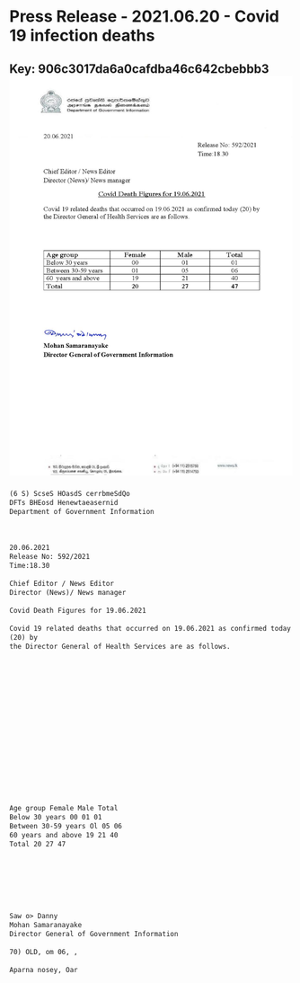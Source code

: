 # Press Release - 2021.06.20 - Covid 19 infection deaths 
Key: 906c3017da6a0cafdba46c642cbebbb3 
![img](img/906c3017da6a0cafdba46c642cbebbb3.jpg)
---
```
(6 S) ScseS HOasdS cerrbmeSdQo
DFTs BHEosd Henewtaeasernid
Department of Government Information

 

20.06.2021
Release No: 592/2021
Time:18.30

Chief Editor / News Editor
Director (News)/ News manager

Covid Death Figures for 19.06.2021

Covid 19 related deaths that occurred on 19.06.2021 as confirmed today (20) by
the Director General of Health Services are as follows.

 

 

 

 

 

 

 

 

Age group Female Male Total
Below 30 years 00 01 01
Between 30-59 years Ol 05 06
60 years and above 19 21 40
Total 20 27 47

 

 

 

Saw o> Danny
Mohan Samaranayake
Director General of Government Information

70) OLD, om 06, ,

Aparna nosey, Oar

     

```
